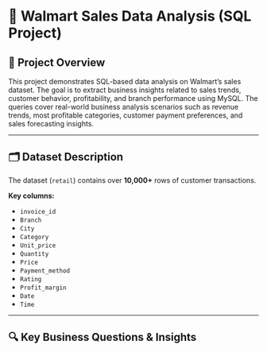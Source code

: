 # 🛒 Walmart Sales Data Analysis (SQL Project)

## 🎯 Project Overview
This project demonstrates SQL-based data analysis on Walmart’s sales dataset. The goal is to extract business insights related to sales trends, customer behavior, profitability, and branch performance using MySQL. 
The queries cover real-world business analysis scenarios such as revenue trends, most profitable categories, customer payment preferences, and sales forecasting insights.

---

## 🗂️ Dataset Description

The dataset (`retail`) contains over **10,000+** rows of customer transactions.

**Key columns:**
- `invoice_id`
- `Branch`
- `City`
- `Category`
- `Unit_price`
- `Quantity`
- `Price`
- `Payment_method`
- `Rating`
- `Profit_margin`
- `Date`
- `Time`

---

## 🔍 Key Business Questions & Insights












